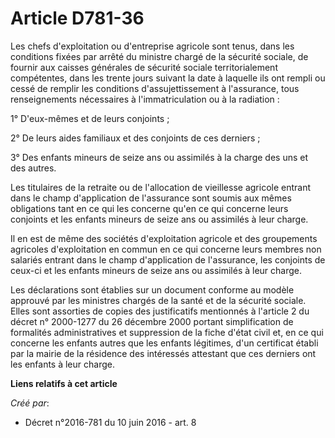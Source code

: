 # Article D781-36

Les chefs d'exploitation ou d'entreprise agricole sont tenus, dans les conditions fixées par arrêté du ministre chargé de la
sécurité sociale, de fournir aux caisses générales de sécurité sociale territorialement compétentes, dans les trente jours
suivant la date à laquelle ils ont rempli ou cessé de remplir les conditions d'assujettissement à l'assurance, tous
renseignements nécessaires à l'immatriculation ou à la radiation :

1° D'eux-mêmes et de leurs conjoints ;

2° De leurs aides familiaux et des conjoints de ces derniers ;

3° Des enfants mineurs de seize ans ou assimilés à la charge des uns et des autres.

Les titulaires de la retraite ou de l'allocation de vieillesse agricole entrant dans le champ d'application de l'assurance
sont soumis aux mêmes obligations tant en ce qui les concerne qu'en ce qui concerne leurs conjoints et les enfants mineurs de
seize ans ou assimilés à leur charge.

Il en est de même des sociétés d'exploitation agricole et des groupements agricoles d'exploitation en commun en ce qui
concerne leurs membres non salariés entrant dans le champ d'application de l'assurance, les conjoints de ceux-ci et les
enfants mineurs de seize ans ou assimilés à leur charge.

Les déclarations sont établies sur un document conforme au modèle approuvé par les ministres chargés de la santé et de la
sécurité sociale. Elles sont assorties de copies des justificatifs mentionnés à l'article 2 du décret n° 2000-1277 du 26
décembre 2000 portant simplification de formalités administratives et suppression de la fiche d'état civil et, en ce qui
concerne les enfants autres que les enfants légitimes, d'un certificat établi par la mairie de la résidence des intéressés
attestant que ces derniers ont les enfants à leur charge.

**Liens relatifs à cet article**

_Créé par_:

  - Décret n°2016-781 du 10 juin 2016 - art. 8
